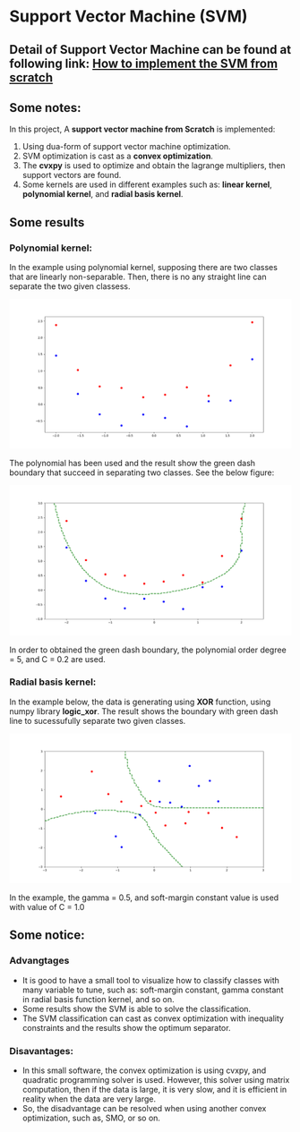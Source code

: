 # Support Vector Machine (SVM)
## Detail of Support Vector Machine can be found at following link: [How to implement the SVM from scratch](https://github.com/MossyFighting/SVM/blob/master/report.pdf)

## Some notes:
In this project, A **support vector machine from Scratch** is implemented:
  1. Using dua-form of support vector machine optimization.
  2. SVM optimization is cast as a **convex optimization**.
  3. The **cvxpy** is used to optimize and obtain the lagrange multipliers, then support vectors are found.
  4. Some kernels are used in different examples such as: **linear kernel**, **polynomial kernel**, and **radial basis kernel**.
  
## Some results 
### Polynomial kernel:
In the example using polynomial kernel, supposing there are two classes that are linearly non-separable. Then, there is no any straight line can separate the two given classess.

![Two classes need to seperate](https://github.com/MossyFighting/SVM/blob/master/images/poly_no_boundary.png)

The polynomial has been used and the result show the green dash boundary that succeed in separating two classes. See the below figure:

![Boundary to seperate](https://github.com/MossyFighting/SVM/blob/master/images/poly.png)

In order to obtained the green dash boundary, the polynomial order degree = 5, and C = 0.2 are used.
### Radial basis kernel:
In the example below, the data is generating using **XOR** function, using numpy library **logic_xor**. The result shows the boundary with green dash line to sucessufully separate two given classes.

![Radial basis kernel to seperate](https://github.com/MossyFighting/SVM/blob/master/images/radial_basis.png)

In the example, the gamma = 0.5, and soft-margin constant value is used with value of C = 1.0


## Some notice:
### Advangtages
- It is good to have a small tool to visualize how to classify classes with many variable to tune, such as: soft-margin constant, gamma constant in radial basis function kernel, and so on.
- Some results show the SVM is able to solve the classification.
- The SVM classification can cast as convex optimization with inequality constraints and the results show the optimum separator.

### Disavantages:
- In this small software, the convex optimization is using cvxpy, and quadratic programming solver is used. However, this solver using matrix computation, then if the data is large, it is very slow, and it is efficient in reality when the data are very large.
- So, the disadvantage can be resolved when using another convex optimization, such as, SMO, or so on. 
